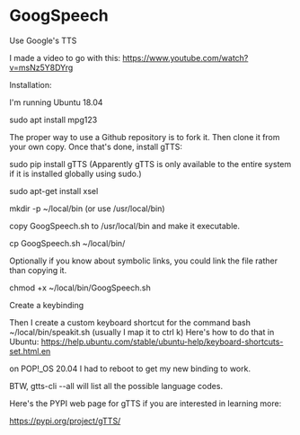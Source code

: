# GoogSpeech
Use Google's TTS    

I made a video to go with this:
https://www.youtube.com/watch?v=msNz5Y8DYrg

Installation:

I'm running Ubuntu 18.04

sudo apt install mpg123

The proper way to use a Github repository is to fork it.  Then clone it from your own copy.
Once that's done, install gTTS:

sudo pip install gTTS
(Apparently gTTS is only available to the entire system if it is installed globally using sudo.)

sudo apt-get install xsel

mkdir -p ~/local/bin (or use /usr/local/bin)

copy GoogSpeech.sh to /usr/local/bin and make it executable.

cp GoogSpeech.sh ~/local/bin/

Optionally if you know about symbolic links, you could link the file rather than copying it.

chmod +x ~/local/bin/GoogSpeech.sh

Create a keybinding

Then I create a custom keyboard shortcut for the command bash ~/local/bin/speakit.sh (usually I map it to ctrl k) Here's how to do that in Ubuntu: https://help.ubuntu.com/stable/ubuntu-help/keyboard-shortcuts-set.html.en

on POP!_OS 20.04 I had to reboot to get my new binding to work.

BTW, gtts-cli --all will list all the possible language codes.
  
Here's the PYPI web page for gTTS if you are interested in learning more:

https://pypi.org/project/gTTS/


